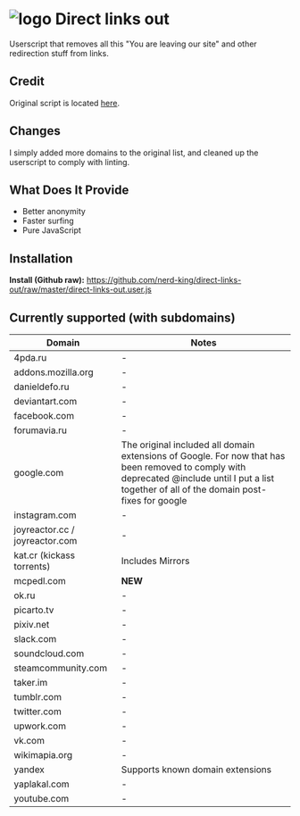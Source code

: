 # ![logo](https://raw.githubusercontent.com/nerd-king/direct-links-out/master/icon.png) Direct links out
Userscript that removes all this "You are leaving our site" and other redirection stuff from links.

## Credit

Original script is located [here](https://github.com/nokeya/direct-links-out). 

## Changes

I simply added more domains to the original list, and cleaned up the userscript to comply with linting.

## What Does It Provide

- Better anonymity
- Faster surfing
- Pure JavaScript

## Installation

__Install (Github raw):__ https://github.com/nerd-king/direct-links-out/raw/master/direct-links-out.user.js

## Currently supported (with subdomains)

| Domain | Notes |
| ----- | ----- |
| 4pda.ru | - |
| addons.mozilla.org | - |
| danieldefo.ru | - |
| deviantart.com | - |
| facebook.com | - |
| forumavia.ru | - |
| google.com | The original included all domain extensions of Google.  For now that has been removed to comply with deprecated @include until I put a list together of all of the domain post-fixes for google |
| instagram.com | - |
| joyreactor.cc / joyreactor.com | - |
| kat.cr (kickass torrents) | Includes Mirrors |
| mcpedl.com | **NEW** |
| ok.ru | - |
| picarto.tv | - |
| pixiv.net | - |
| slack.com | - |
| soundcloud.com | - |
| steamcommunity.com | - |
| taker.im | - |
| tumblr.com | - |
| twitter.com | - |
| upwork.com | - |
| vk.com | - |
| wikimapia.org | - |
| yandex | Supports known domain extensions |
| yaplakal.com | - |
| youtube.com | - |
